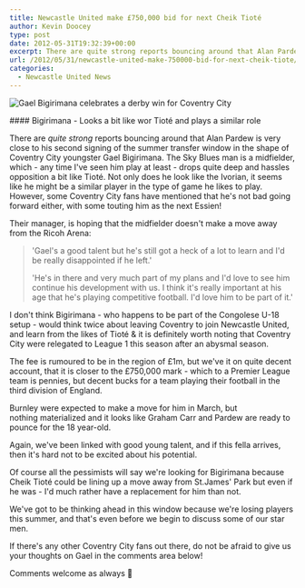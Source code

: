 ```yaml
---
title: Newcastle United make £750,000 bid for next Cheik Tioté
author: Kevin Doocey
type: post
date: 2012-05-31T19:32:39+00:00
excerpt: There are quite strong reports bouncing around that Alan Pardew is very close to his second signing of the summer transfer window in the shape of Coventry City youngster..
url: /2012/05/31/newcastle-united-make-750000-bid-for-next-cheik-tiote/
categories:
  - Newcastle United News
---
```


![Gael Bigirimana celebrates a derby win for Coventry City](https://www.tynetime.com/wp-content/uploads/2012/05/gael-bigirimana-newcastle-united.jpg "gael-bigirimana-newcastle-united")

#### Bigirimana - Looks a bit like wor Tioté and plays a similar role

There are _quite strong_ reports bouncing around that Alan Pardew is very close to his second signing of the summer transfer window in the shape of Coventry City youngster Gael Bigirimana. The Sky Blues man is a midfielder, which - any time I've seen him play at least - drops quite deep and hassles opposition a bit like Tioté. Not only does he look like the Ivorian, it seems like he might be a similar player in the type of game he likes to play. However, some Coventry City fans have  mentioned that he's not bad going forward either, with some touting him as the next Essien!

Their manager, is hoping that the midfielder doesn't make a move away from the Ricoh Arena:

> 'Gael's a good talent but he's still got a heck of a lot to learn and I'd be really disappointed if he left.'
>
> 'He's in there and very much part of my plans and I'd love to see him continue his development with us. I think it's really important at his age that he's playing competitive football. I'd love him to be part of it.'

I don't think Bigirimana - who happens to be part of the Congolese U-18 setup - would think twice about leaving Coventry to join Newcastle United, and learn from the likes of Tioté & it is definitely worth noting that Coventry City were relegated to League 1 this season after an abysmal season.

The fee is rumoured to be in the region of £1m, but we've it on quite decent account, that it is closer to the £750,000 mark - which to a Premier League team is pennies, but decent bucks for a team playing their football in the third division of England.

Burnley were expected to make a move for him in March, but nothing materialized and it looks like Graham Carr and Pardew are ready to pounce for the 18 year-old.

Again, we've been linked with good young talent, and if this fella arrives, then it's hard not to be excited about his potential.

Of course all the pessimists will say we're looking for Bigirimana because Cheik Tioté could be lining up a move away from St.James' Park but even if he was - I'd much rather have a replacement for him than not.

We've got to be thinking ahead in this window because we're losing players this summer, and that's even before we begin to discuss some of our star men.

If there's any other Coventry City fans out there, do not be afraid to give us your thoughts on Gael in the comments area below!

Comments welcome as always 🙂
